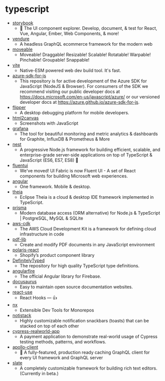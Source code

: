 # typescript
- [storybook](https://github.com/storybookjs/storybook)
  - 📓 The UI component explorer. Develop, document, & test for React, Vue, Angular, Ember, Web Components, & more!
- [vendure](https://github.com/vendure-ecommerce/vendure)
  - A headless GraphQL ecommerce framework for the modern web
- [moveable](https://github.com/daybrush/moveable)
  - Moveable! Draggable! Resizable! Scalable! Rotatable! Warpable! Pinchable! Groupable! Snappable!
- [vite](https://github.com/vitejs/vite)
  - Native-ESM powered web dev build tool. It's fast.
- [azure-sdk-for-js](https://github.com/Azure/azure-sdk-for-js)
  - This repository is for active development of the Azure SDK for JavaScript (NodeJS & Browser). For consumers of the SDK we recommend visiting our public developer docs at https://docs.microsoft.com/en-us/javascript/azure/ or our versioned developer docs at https://azure.github.io/azure-sdk-for-js.
- [flipper](https://github.com/facebook/flipper)
  - A desktop debugging platform for mobile developers.
- [html2canvas](https://github.com/niklasvh/html2canvas)
  - Screenshots with JavaScript
- [grafana](https://github.com/grafana/grafana)
  - The tool for beautiful monitoring and metric analytics & dashboards for Graphite, InfluxDB & Prometheus & More
- [nest](https://github.com/nestjs/nest)
  - A progressive Node.js framework for building efficient, scalable, and enterprise-grade server-side applications on top of TypeScript & JavaScript (ES6, ES7, ES8) 🚀
- [fluentui](https://github.com/microsoft/fluentui)
  - We've moved! UI Fabric is now Fluent UI - A set of React components for building Microsoft web experiences.
- [angular](https://github.com/angular/angular)
  - One framework. Mobile & desktop.
- [theia](https://github.com/eclipse-theia/theia)
  - Eclipse Theia is a cloud & desktop IDE framework implemented in TypeScript.
- [prisma](https://github.com/prisma/prisma)
  - Modern database access (ORM alternative) for Node.js & TypeScript | PostgreSQL, MySQL & SQLite
- [aws-cdk](https://github.com/aws/aws-cdk)
  - The AWS Cloud Development Kit is a framework for defining cloud infrastructure in code
- [pdf-lib](https://github.com/Hopding/pdf-lib)
  - Create and modify PDF documents in any JavaScript environment
- [polaris-react](https://github.com/Shopify/polaris-react)
  - Shopify’s product component library
- [DefinitelyTyped](https://github.com/DefinitelyTyped/DefinitelyTyped)
  - The repository for high quality TypeScript type definitions.
- [angularfire](https://github.com/angular/angularfire)
  - The official Angular library for Firebase.
- [docusaurus](https://github.com/facebook/docusaurus)
  - Easy to maintain open source documentation websites.
- [react-use](https://github.com/streamich/react-use)
  - React Hooks — 👍
- [nx](https://github.com/nrwl/nx)
  - Extensible Dev Tools for Monorepos
- [notistack](https://github.com/iamhosseindhv/notistack)
  - Highly customizable notification snackbars (toasts) that can be stacked on top of each other
- [cypress-realworld-app](https://github.com/cypress-io/cypress-realworld-app)
  - A payment application to demonstrate real-world usage of Cypress testing methods, patterns, and workflows.
- [apollo-client](https://github.com/apollographql/apollo-client)
  - 🚀 A fully-featured, production ready caching GraphQL client for every UI framework and GraphQL server
- [slate](https://github.com/ianstormtaylor/slate)
  - A completely customizable framework for building rich text editors. (Currently in beta.)
